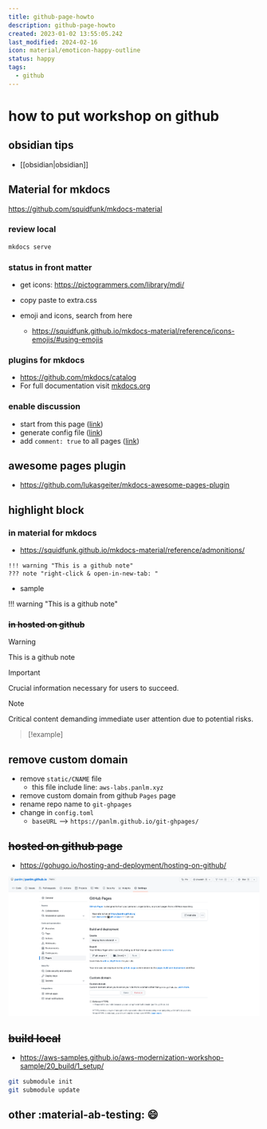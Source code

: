```yaml
---
title: github-page-howto
description: github-page-howto
created: 2023-01-02 13:55:05.242
last_modified: 2024-02-16
icon: material/emoticon-happy-outline
status: happy
tags:
  - github
---
```


# how to put workshop on github 

## obsidian tips
- [[obsidian|obsidian]]

## Material for mkdocs 
https://github.com/squidfunk/mkdocs-material

### review local
```sh
mkdocs serve
```

### status in front matter
- get icons: https://pictogrammers.com/library/mdi/
- copy paste to extra.css

- emoji and icons, search from here
    - https://squidfunk.github.io/mkdocs-material/reference/icons-emojis/#using-emojis

### plugins for mkdocs
- https://github.com/mkdocs/catalog
- For full documentation visit [mkdocs.org](https://www.mkdocs.org)

### enable discussion 
- start from this page ([link](https://squidfunk.github.io/mkdocs-material/setup/adding-a-comment-system/))
- generate config file ([link](https://giscus.app/))
- add `comment: true` to all pages ([link](https://squidfunk.github.io/mkdocs-material/plugins/meta/))

## awesome pages plugin
- https://github.com/lukasgeiter/mkdocs-awesome-pages-plugin

## highlight block
### in material for mkdocs
- https://squidfunk.github.io/mkdocs-material/reference/admonitions/
```
!!! warning "This is a github note"
??? note "right-click & open-in-new-tab: "
```
- sample

!!! warning "This is a github note"

### ~~in hosted on github~~

> [!WARNING] 
> This is a github note

> [!IMPORTANT]  
> Crucial information necessary for users to succeed.

> [!NOTE]  
> Critical content demanding immediate user attention due to potential risks.

> [!example] 



## remove custom domain
- remove `static/CNAME` file
    - this file include line: `aws-labs.panlm.xyz`
- remove custom domain from github `Pages` page
- rename repo name to `git-ghpages`
- change in `config.toml`
    - `baseURL` --> `https://panlm.github.io/git-ghpages/`


## ~~hosted on github page~~
- https://gohugo.io/hosting-and-deployment/hosting-on-github/

![github-page-howto-1.png](../git-attachment/github-page-howto-1.png)

## ~~build local~~ 
- https://aws-samples.github.io/aws-modernization-workshop-sample/20_build/1_setup/

```sh
git submodule init
git submodule update
```

## other :material-ab-testing: :smile:
